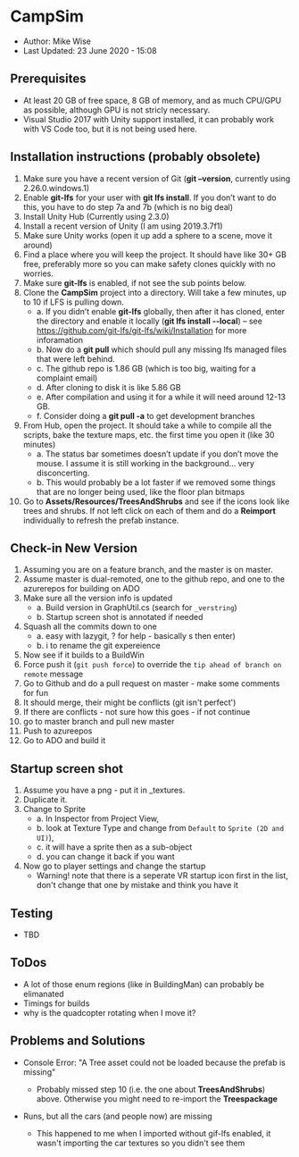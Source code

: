 # CampSim

- Author: Mike Wise
- Last Updated: 23 June 2020 - 15:08

## Prerequisites
- At least 20 GB of free space, 8 GB of memory, and as much CPU/GPU as possible, although GPU is not stricly necessary. 
- Visual Studio 2017 with Unity support installed, it can probably work with VS Code too, but it is not being used here.

## Installation instructions (probably obsolete)

1.	Make sure you have a recent version of Git (**git –version**, currently using 2.26.0.windows.1)
2.	Enable **git-lfs** for your user with **git lfs install**. If you don’t want to do this, you have to do step 7a and 7b (which is no big deal)
3.	Install Unity Hub (Currently using 2.3.0)
4.	Install a recent version of Unity (I am using 2019.3.7f1)
5.	Make sure Unity works (open it up add a sphere to a scene, move it around)
6.	Find a place where you will keep the project. It should have like 30+ GB free, preferably more so you can make safety clones quickly with no worries. 
7.  Make sure **git-lfs** is enabled, if not see the sub points below.
8.	Clone the **CampSim** project into a directory. Will take a few minutes, up to 10 if LFS is pulling down. 
    - a.	If you didn’t enable **git-lfs** globally, then after it has cloned, enter the directory and enable it locally (**git lfs install --local**) – see <https://github.com/git-lfs/git-lfs/wiki/Installation> for more inforamation
    - b.	Now do a **git pull** which should pull any missing lfs managed files that were left behind.
    - c.	The github repo is 1.86 GB (which is too big, waiting for a complaint email)
	 - d.	After cloning to disk it is like 5.86 GB
	 - e.	After compilation and using it for a while it will need around 12-13 GB.
	 - f.   Consider doing a **git pull -a** to get development branches
9.	From Hub, open the project. It should take a while to compile all the scripts, bake the texture maps, etc. the first time you open it (like 30 minutes)
	 - a.	The status bar sometimes doesn’t update if you don’t move the mouse. I assume it is still working in the background… very disconcerting.
	 - b.	This would probably be a lot faster if we removed some things that are no longer being used, like the floor plan bitmaps
10.	Go to **Assets/Resources/TreesAndShrubs** and see if the icons look like trees and shrubs. If not left click on each of them and do a **Reimport** individually to refresh the prefab instance.

## Check-in New Version
1. Assuming you are on a feature branch, and the master is on master.
2. Assume master is dual-remoted, one to the github repo, and one to the azurerepos for building on ADO
3. Make sure all the version info is updated
   - a. Build version in GraphUtil.cs (search for `_verstring`)
   - b. Startup screen shot is annotated if needed
4. Squash all the commits down to one 
   - a. easy with lazygit, ? for help - basically s then enter)
   - b. i to rename the git expereience
5. Now see if it builds to a BuildWin
6. Force push it (`git push force`) to override the `tip ahead of branch on remote` message 
7. Go to Github and do a pull request on master - make some comments for fun
8. It should merge, their might be conflicts (git isn't perfect')
9. If there are conflicts - not sure how this goes - if not continue
10. go to master branch and pull new master
11. Push to azureepos
12. Go to ADO and build it




## Startup screen shot
1. Assume you have a png - put it in _textures.
2. Duplicate it.
3. Change to Sprite 
   - a. In Inspector from Project View, 
   - b. look at Texture Type and change from `Default` to `Sprite (2D and UI)`), 
   - c. it will have a sprite then as a sub-object
   - d. you can change it back if you want
4. Now go to player settings and change the startup 
   - Warning! note that there is a seperate VR startup icon first in the list, don't change that one by mistake and think you have it

## Testing
- TBD

## ToDos
- A lot of those enum regions (like in BuildingMan) can probably be elimanated 
- Timings for builds
- why is the quadcopter rotating when I move it?

## Problems and Solutions
- Console Error: "A Tree asset could not be loaded because the prefab is missing"
     -	Probably missed step 10 (i.e. the one about **TreesAndShrubs**) above. Otherwise you might need to re-import the **Treespackage** 

- Runs, but all the cars (and people now) are missing
     -   This happened to me when I imported without gif-lfs enabled, it wasn't importing the car textures so you didn't see them
